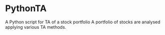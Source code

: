 # PythonTA
A Python script for TA of a stock portfolio
A portfolio of stocks are analysed applying various TA methods.
